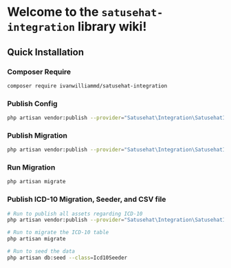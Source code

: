 # Welcome to the ```satusehat-integration``` library wiki!

## Quick Installation

### Composer Require

```bash
composer require ivanwilliammd/satusehat-integration
```

### Publish Config

```bash
php artisan vendor:publish --provider="Satusehat\Integration\SatusehatIntegrationServiceProvider" --tag=config
```

### Publish Migration

```bash
php artisan vendor:publish --provider="Satusehat\Integration\SatusehatIntegrationServiceProvider" --tag=migrations
```

### Run Migration

```bash
php artisan migrate
```

### Publish ICD-10 Migration, Seeder, and CSV file
```bash
# Run to publish all assets regarding ICD-10
php artisan vendor:publish --provider="Satusehat\Integration\SatusehatIntegrationServiceProvider" --tag=icd10

# Run to migrate the ICD-10 table
php artisan migrate

# Run to seed the data
php artisan db:seed --class=Icd10Seeder
```

